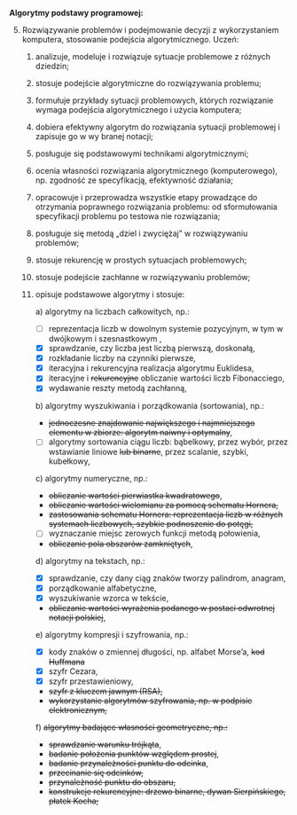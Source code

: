 **Algorytmy podstawy programowej:**

5. Rozwiązywanie problemów i podejmowanie decyzji z wykorzystaniem komputera, stosowanie podejścia algorytmicznego. Uczeń: 
   1. analizuje, modeluje i rozwiązuje sytuacje problemowe z różnych dziedzin; 

   2. stosuje podejście algorytmiczne do rozwiązywania problemu; 

   3. formułuje przykłady sytuacji problemowych, których rozwiązanie wymaga podejścia algorytmicznego i użycia komputera; 

   4. dobiera efektywny algorytm do rozwiązania sytuacji problemowej i zapisuje go w wy branej notacji; 

   5.  posługuje się podstawowymi technikami algorytmicznymi; 

   6. ocenia własności rozwiązania algorytmicznego (komputerowego), np. zgodność ze specyfikacją, efektywność działania; 

   7. opracowuje i przeprowadza wszystkie etapy prowadzące do otrzymania poprawnego rozwiązania problemu: od sformułowania specyfikacji problemu po testowa nie rozwiązania; 

   8. posługuje się metodą „dziel i zwyciężaj” w rozwiązywaniu problemów;

   9. stosuje rekurencję w prostych sytuacjach problemowych; 

   10. stosuje podejście zachłanne w rozwiązywaniu problemów; 

   11. opisuje podstawowe algorytmy i stosuje: 

       a) algorytmy na liczbach całkowitych, np.:

       - [ ] reprezentacja liczb w dowolnym systemie pozycyjnym, w tym w dwójkowym i szesnastkowym , 
       - [x] sprawdzanie, czy liczba jest liczbą pierwszą, doskonałą,
       - [x] rozkładanie liczby na czynniki pierwsze, 
       - [x] iteracyjna i rekurencyjna realizacja algorytmu Euklidesa, 
       - [x] iteracyjne i ~~rekurencyjne~~ obliczanie wartości liczb Fibonacciego, 
       - [x] wydawanie reszty metodą zachłanną, 

       b) algorytmy wyszukiwania i porządkowania (sortowania), np.: 

       - ~~jednoczesne znajdowanie największego i najmniejszego elementu w zbiorze: algorytm naiwny i optymalny~~, 
       - [ ] algorytmy sortowania ciągu liczb: bąbelkowy, przez wybór, przez wstawianie liniowe ~~lub binarne~~, przez scalanie, szybki, kubełkowy, 

       c) algorytmy numeryczne, np.: 

       - ~~obliczanie wartości pierwiastka kwadratowego~~, 
       - ~~obliczanie wartości wielomianu za pomocą schematu Hornera,~~
       - ~~zastosowania schematu Hornera: reprezentacja liczb w różnych systemach liczbowych, szybkie podnoszenie do potęgi,~~ 
       - [ ] wyznaczanie miejsc zerowych funkcji metodą połowienia, 
       - ~~obliczanie pola obszarów zamkniętych~~, 

       d) algorytmy na tekstach, np.: 

       - [x] sprawdzanie, czy dany ciąg znaków tworzy palindrom, anagram, 
       - [x] porządkowanie alfabetyczne, 
       - [x] wyszukiwanie wzorca w tekście, 
       - ~~obliczanie wartości wyrażenia podanego w postaci odwrotnej notacji polskiej~~, 

       e) algorytmy kompresji i szyfrowania, np.: 

       - [x] kody znaków o zmiennej długości, np. alfabet Morse’a, ~~kod Huffmana~~
       - [x] szyfr Cezara, 
       - [x] szyfr przestawieniowy, 
       - ~~szyfr z kluczem jawnym (RSA),~~
       - ~~wykorzystanie algorytmów szyfrowania, np. w podpisie elektronicznym,~~

       f) ~~algorytmy badające własności geometryczne, np.:~~ 

       - ~~sprawdzanie warunku trójkąta~~, 
       - ~~badanie położenia punktów względem prostej~~, 
       - ~~badanie przynależności punktu do odcinka~~, 
       - ~~przecinanie się odcinków,~~
       - ~~przynależność punktu do obszaru,~~
       - ~~konstrukcje rekurencyjne: drzewo binarne, dywan Sierpińskiego, płatek Kocha;~~